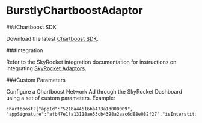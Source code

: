 BurstlyChartboostAdaptor
=======================

###Chartboost SDK

 Download the latest [Chartboost SDK](https://help.chartboost.com/downloads/ios).

###Integration

Refer to the SkyRocket integration documentation for instructions on integrating [SkyRocket Adaptors](http://quickstart.burstly.com/ios-guide#SkyRocket-Adaptors).

###Custom Parameters

Configure a Chartboost Network Ad through the SkyRocket Dashboard using a set of custom parameters.  Example:

```
chartboost?{"appId":"521ba44516ba473a1d000009", "appSignature":"afb47e1fa13118ae53cb4398a2aac6d88e082f27","isInterstitial":"YES"}
```

